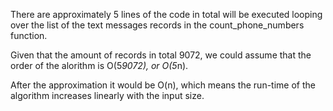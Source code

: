 There are approximately 5 lines of the code in total will be executed looping over the list of the text messages records in the count_phone_numbers function.

Given that the amount of records in total 9072, we could assume that the order of the alorithm is O(5*9072), or O(5*n).

After the approximation it would be O(n), which means the run-time of the algorithm increases linearly with the input size.
